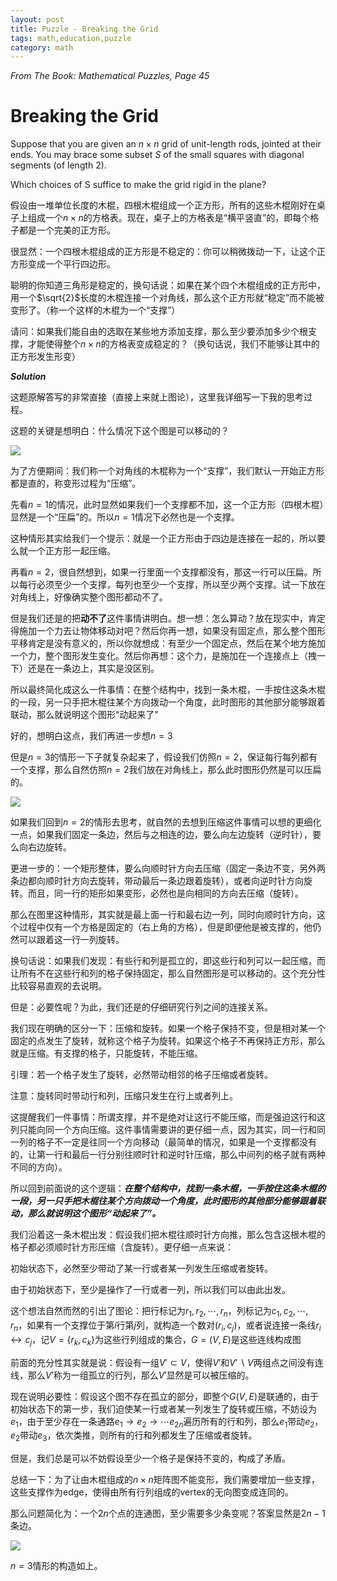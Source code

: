 ```yaml
---
layout: post
title: Puzzle - Breaking the Grid
tags: math,education,puzzle
category: math
---
```


*From The Book: Mathematical Puzzles, Page 45*

# Breaking the Grid

Suppose that you are given an $n \times n$ grid of unit-length rods, jointed
at their ends. You may brace some subset $S$ of the small squares with
diagonal segments (of length 2).

Which choices of S suffice to make the grid rigid in the plane?

假设由一堆单位长度的木棍，四根木棍组成一个正方形，所有的这些木棍刚好在桌子上组成一个$n \times n$的方格表。现在，桌子上的方格表是“横平竖直”的，即每个格子都是一个完美的正方形。

很显然：一个四根木棍组成的正方形是不稳定的：你可以稍微拨动一下，让这个正方形变成一个平行四边形。

聪明的你知道三角形是稳定的，换句话说：如果在某个四个木棍组成的正方形中，用一个$\sqrt{2}$长度的木棍连接一个对角线，那么这个正方形就“稳定”而不能被变形了。（称一个这样的木棍为一个“支撑”）

请问：如果我们能自由的选取在某些地方添加支撑，那么至少要添加多少个根支撑，才能使得整个$n \times n$的方格表变成稳定的？（换句话说，我们不能够让其中的正方形发生形变）

***Solution***

这题原解答写的非常直接（直接上来就上图论），这里我详细写一下我的思考过程。

这题的关键是想明白：什么情况下这个图是可以移动的？

![](https://crsando.github.io/images/2025-06-08/breaking.the.grid.001.png)

为了方便期间：我们称一个对角线的木棍称为一个“支撑”，我们默认一开始正方形都是直的，称变形过程为“压缩”。

先看$n = 1$的情况，此时显然如果我们一个支撑都不加，这一个正方形（四根木棍）显然是一个“压扁”的。所以$n=1$情况下必然也是一个支撑。

这种情形其实给我们一个提示：就是一个正方形由于四边是连接在一起的，所以要么就一个正方形一起压缩。

再看$n =2$，很自然想到，如果一行里面一个支撑都没有，那这一行可以压扁。所以每行必须至少一个支撑，每列也至少一个支撑，所以至少两个支撑。试一下放在对角线上，好像确实整个图形都动不了。

但是我们还是的把**动不了**这件事情讲明白。想一想：怎么算动？放在现实中，肯定得施加一个力去让物体移动对吧？然后你再一想，如果没有固定点，那么整个图形平移肯定是没有意义的，所以你就想成：有至少一个固定点，然后在某个地方施加一个力，整个图形发生变化。然后你再想：这个力，是施加在一个连接点上（拽一下）还是在一条边上，其实是没区别。

所以最终简化成这么一件事情：在整个结构中，找到一条木棍，一手按住这条木棍的一段，另一只手把木棍往某个方向拨动一个角度，此时图形的其他部分能够跟着联动，那么就说明这个图形“动起来了”

好的，想明白这点，我们再进一步想$n = 3$

但是$n = 3$的情形一下子就复杂起来了，假设我们仿照$n =2$，保证每行每列都有一个支撑，那么自然仿照$n = 2$我们放在对角线上，那么此时图形仍然是可以压扁的。

![](https://crsando.github.io/images/2025-06-08/breaking.the.grid.002.png)

如果我们回到$n = 2$的情形去思考，就自然的去想到压缩这件事情可以想的更细化一点，如果我们固定一条边，然后与之相连的边，要么向左边旋转（逆时针），要么向右边旋转。

更进一步的：一个矩形整体，要么向顺时针方向去压缩（固定一条边不变，另外两条边都向顺时针方向去旋转，带动最后一条边跟着旋转），或者向逆时针方向旋转。而且，同一行的矩形如果变形，必然也是向相同的方向去压缩（旋转）。

那么在图里这种情形，其实就是最上面一行和最右边一列，同时向顺时针方向，这个过程中仅有一个方格是固定的（右上角的方格），但是即便他是被支撑的，他仍然可以跟着这一行一列旋转。

换句话说：如果我们发现：有些行和列是孤立的，即这些行和列可以一起压缩，而让所有不在这些行和列的格子保持固定，那么自然图形是可以移动的。这个充分性比较容易直观的去说明。

但是：必要性呢？为此，我们还是的仔细研究行列之间的连接关系。

我们现在明确的区分一下：压缩和旋转。如果一个格子保持不变，但是相对某一个固定的点发生了旋转，就称这个格子为旋转。如果这个格子不再保持正方形，那么就是压缩。有支撑的格子，只能旋转，不能压缩。

引理：若一个格子发生了旋转，必然带动相邻的格子压缩或者旋转。

注意：旋转同时带动行和列，压缩只发生在行上或者列上。

这提醒我们一件事情：所谓支撑，并不是绝对让这行不能压缩，而是强迫这行和这列只能向同一个方向压缩。这件事情需要讲的更仔细一点，因为其实，同一行和同一列的格子不一定是往同一个方向移动（最简单的情况，如果是一个支撑都没有的，让第一行和最后一行分别往顺时针和逆时针压缩，那么中间列的格子就有两种不同的方向）。

所以回到前面说的这个逻辑：***在整个结构中，找到一条木棍，一手按住这条木棍的一段，另一只手把木棍往某个方向拨动一个角度，此时图形的其他部分能够跟着联动，那么就说明这个图形“动起来了”。***

我们沿着这一条木棍出发：假设我们把木棍往顺时针方向推，那么包含这根木棍的格子都必须顺时针方形压缩（含旋转）。更仔细一点来说：

初始状态下，必然至少带动了某一行或者某一列发生压缩或者旋转。

由于初始状态下，至少是操作了一行或者一列，所以我们可以由此出发。

这个想法自然而然的引出了图论：把行标记为$r_1, r_2, \cdots, r_n$，列标记为$c_1, c_2, \cdots, r_n$，如果有一个支撑位于第$i$行第$j$列，就构造一个数对$(r_i, c_j)$，或者说连接一条线$r_i \leftrightarrow c_j$，记$V = \{r_k, c_k\}$为这些行列组成的集合，$G=(V,E)$是这些连线构成图

前面的充分性其实就是说：假设有一组$V' \subset V$，使得$V'$和$V' \backslash V$两组点之间没有连线，那么$V'$称为一组孤立的行列，那么$V'$显然是可以被压缩的。

现在说明必要性：假设这个图不存在孤立的部分，即整个$G(V,E)$是联通的，由于初始状态下的第一步，我们迫使某一行或者某一列发生了旋转或压缩，不妨设为$e_1$，由于至少存在一条通路$e_1 \rightarrow e_2 \rightarrow \cdots e_{2n}$遍历所有的行和列，那么$e_1$带动$e_2$，$e_2$带动$e_3$，依次类推，则所有的行和列都发生了压缩或者旋转。

但是，我们总是可以不妨假设至少一个格子是保持不变的，构成了矛盾。

总结一下：为了让由木棍组成的$n \times n$矩阵图不能变形，我们需要增加一些支撑，这些支撑作为edge，使得由所有行列组成的vertex的无向图变成连同的。

那么问题简化为：一个$2n$个点的连通图，至少需要多少条变呢？答案显然是$2n -1$条边。

![](https://crsando.github.io/images/2025-06-08/breaking.the.grid.003.png)

$n = 3$情形的构造如上。